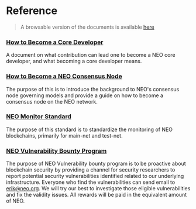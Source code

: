 # Reference

> A browsable version of the documents is available [here](https://neo-ngd.github.io/reference)

### [How to Become a Core Developer](Becoming_Core_Dev/Becoming_Core_Dev_v1.3.0.md)

A document on what contribution can lead one to become a NEO core developer, and what becoming a core developer means. 

### [How to Become a NEO Consensus Node](How-To-Become-NEO-Consensus-Nodev1.3.md)

The purpose of this is to introduce the background to NEO's consensus node governing models and provide a guide on how to become a consensus node on the NEO network. 

### [NEO Monitor Standard](NEOMonitorReference_v1.3.md)

The purpose of this standard is to standardize the monitoring of NEO blockchains, primarily for main-net and test-net. 

### [NEO Vulnerability Bounty Program](NEO%20Vulnerability%20Bounty%20Program/NEO-Vulnerability-Bounty-Program.md)

The purpose of NEO Vulnerability bounty program is to be proactive about blockchain security by providing a channel for security researchers to report potential security vulnerabilities identified related to our underlying infrastructure. Everyone who find the vulnerabilities can send email to erik@neo.org. We will try our best to investigate those eligible vulnerabilities and fix the validity issues. All rewards will be paid in the equivalent amount of NEO.

